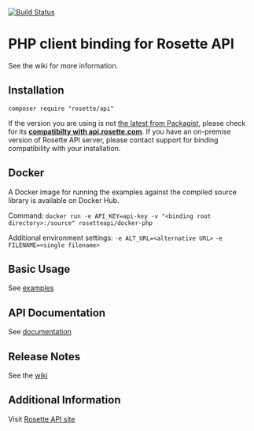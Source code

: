 [![Build Status](https://travis-ci.org/rosette-api/php.svg?branch=develop)](https://travis-ci.org/rosette-api/php)

# PHP client binding for Rosette API #
See the wiki for more information.

## Installation ##
`composer require "rosette/api"`

If the version you are using is not [the latest from Packagist](https://packagist.org/packages/rosette/api),
please check for its [**compatibilty with api.rosette.com**](https://developer.rosette.com/features-and-functions?php).
If you have an on-premise version of Rosette API server, please contact support for
binding compatibility with your installation.

## Docker ##
A Docker image for running the examples against the compiled source library is available on Docker Hub.

Command: `docker run -e API_KEY=api-key -v "<binding root directory>:/source" rosetteapi/docker-php`

Additional environment settings:
`-e ALT_URL=<alternative URL>`
`-e FILENAME=<single filename>`

## Basic Usage ##
See [examples](examples)

## API Documentation ##
See [documentation](http://rosette-api.github.io/php)

## Release Notes
See the [wiki](https://github.com/rosette-api/php/wiki/Release-Notes)

## Additional Information ##
Visit [Rosette API site](https://developer.rosette.com)
